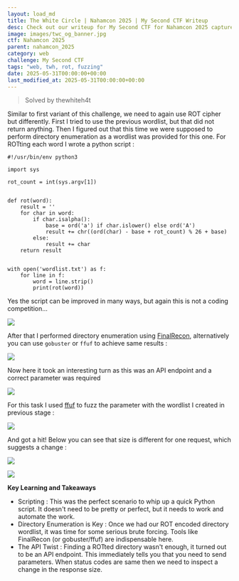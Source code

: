 ```yaml
---
layout: load_md
title: The White Circle | Nahamcon 2025 | My Second CTF Writeup
desc: Check out our writeup for My Second CTF for Nahamcon 2025 capture the flag competition.
image: images/twc_og_banner.jpg
ctf: Nahamcon 2025
parent: nahamcon_2025
category: web
challenge: My Second CTF
tags: "web, twh, rot, fuzzing"
date: 2025-05-31T00:00:00+00:00
last_modified_at: 2025-05-31T00:00:00+00:00
---
```




> Solved by thewhiteh4t

Similar to first variant of this challenge, we need to again use ROT cipher but differently. First I tried to use the previous wordlist, but that did not return anything. Then I figured out that this time we were supposed to perform directory enumeration as a wordlist was provided for this one. For ROTting each word I wrote a python script : 


    #!/usr/bin/env python3
    
    import sys
    
    rot_count = int(sys.argv[1])
    
    
    def rot(word):
        result = ''
        for char in word:
            if char.isalpha():
                base = ord('a') if char.islower() else ord('A')
                result += chr((ord(char) - base + rot_count) % 26 + base)
            else:
                result += char
        return result
    
    
    with open('wordlist.txt') as f:
        for line in f:
            word = line.strip()
            print(rot(word))

Yes the script can be improved in many ways, but again this is not a coding competition…


![](https://i.imgur.com/inJEJP1.png)


After that I performed directory enumeration using [FinalRecon](https://github.com/thewhiteh4t/FinalRecon), alternatively you can use `gobuster` or `ffuf` to achieve same results : 


![](https://i.imgur.com/VGn3p63.png)


Now here it took an interesting turn as this was an API endpoint and a correct parameter was required


![](https://i.imgur.com/dw8wZrp.png)


For this task I used [ffuf](https://github.com/ffuf/ffuf) to fuzz the parameter with the wordlist I created in previous stage : 


![](https://i.imgur.com/6cNin1z.png)


And got a hit! Below you can see that size is different for one request, which suggests a change :


![](https://i.imgur.com/apdgt8f.png)



![](https://i.imgur.com/Dt23ZQu.png)


**Key Learning and Takeaways**


- Scripting : This was the perfect scenario to whip up a quick Python script. It doesn't need to be pretty or perfect, but it needs to work and automate the work. 
- Directory Enumeration is Key : Once we had our ROT encoded directory wordlist, it was time for some serious brute forcing. Tools like FinalRecon (or gobuster/ffuf) are indispensable here.
- The API Twist : Finding a ROTted directory wasn't enough, it turned out to be an API endpoint. This immediately tells you that you need to send parameters. When status codes are same then we need to inspect a change in the response size.

